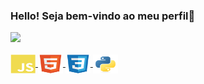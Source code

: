 ### Hello! Seja bem-vindo ao meu perfil👋
<div align="left">
  <a href="https://github.com/IanSalomao">
  <img height="160em" src="https://github-readme-stats.vercel.app/api?username=IanSalomao&theme=gruvbox&show_icons=true&include_all_commits=true&count_private=true&"/>
</div>
<div style="display: inline_block"><br>
  <img align="center" alt="Rafa-Js" height="30" width="40" src="https://raw.githubusercontent.com/devicons/devicon/master/icons/javascript/javascript-plain.svg">
  <img align="center" alt="Rafa-HTML" height="30" width="40" src="https://raw.githubusercontent.com/devicons/devicon/master/icons/html5/html5-original.svg">
  <img align="center" alt="Rafa-CSS" height="30" width="40" src="https://raw.githubusercontent.com/devicons/devicon/master/icons/css3/css3-original.svg">
  <img align="center" alt="Rafa-Python" height="30" width="40" src="https://raw.githubusercontent.com/devicons/devicon/master/icons/python/python-original.svg">
</div>
